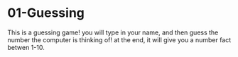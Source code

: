# 01-Guessing
This is a guessing game!
you will type in your name, and then guess the number the computer is thinking of! at the end, it will give you a number fact betwen 1-10.
